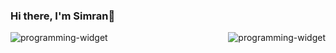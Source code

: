 ### Hi there, I'm Simran👋 


 <img src="https://github-readme-stats.vercel.app/api/top-langs/?username=simrank13&layout=compact&theme=radical" alt="programming-widget" align="left"/>
  <img src="https://github-readme-stats.vercel.app/api/?username=simrank13&count_private=true&theme=radical&showicons=true" alt="programming-widget" align="right"/>





<!--
**simrank13/simrank13** is a ✨ _special_ ✨ repository because its `README.md` (this file) appears on your GitHub profile.

Here are some ideas to get you started:

- 🔭 I’m currently working on ...
- 🌱 I’m currently learning ...
- 👯 I’m looking to collaborate on ...
- 🤔 I’m looking for help with ...
- 💬 Ask me about ...
- 📫 How to reach me: ...
- 😄 Pronouns: ...
- ⚡ Fun fact: ...
-->

